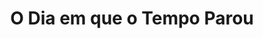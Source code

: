 ---
Numero: 283
title: O Dia em que o Tempo Parou
Autor: Philip José Farmer
Co-autor: 
Ano-de-Publicacao: 1981
Titulo-original: The Day of Timestop
Tradutor: Eurico da Fonseca
Co-tradutor: 
Ano-de-edicao: 1960
alias: Philip-Jose-Farmer
Autor2-alias: 
Tradutor1-alias: Eurico-da-Fonseca
Tradutor2-alias: 
Titulo-link: 283-O-Dia-em-que-o-Tempo-Parou
Capa: António Pedro
pags: 175
Capa-link: Antonio-Pedro
---